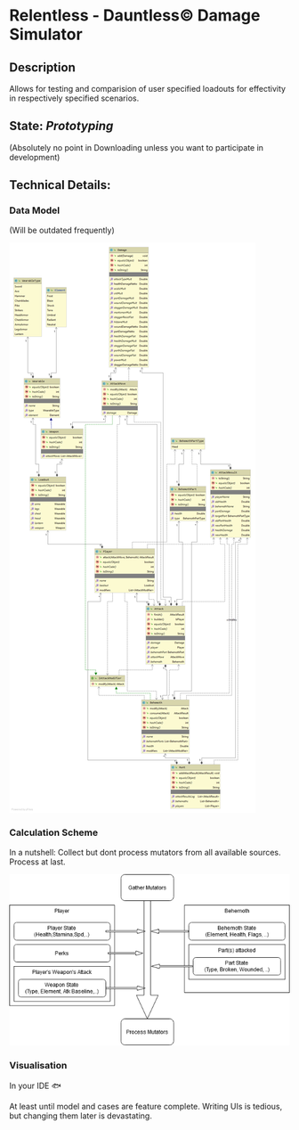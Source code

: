 # Relentless - Dauntless© Damage Simulator

## Description

Allows for testing and comparision of user specified loadouts for effectivity in respectively specified scenarios.   

## State: *Prototyping* 

(Absolutely no point in Downloading unless you want to participate in development)

## Technical Details: 

### Data Model
(Will be outdated frequently)

![alt text](.readme/img/uml/model.png "Logo Title Text 1")

### Calculation Scheme

In a nutshell: Collect but dont process mutators from all available sources. Process at last.
 
![alt text](.readme/img/draw/seq_calculation.png "Logo Title Text 1")


### Visualisation

In your IDE 🐟

At least until model and cases are feature complete. Writing UIs is tedious, but changing them later is devastating.


 
